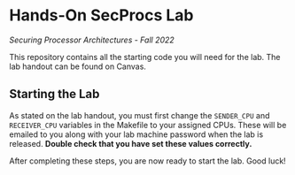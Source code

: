 # Hands-On SecProcs Lab

*Securing Processor Architectures - Fall 2022*

This repository contains all the starting code you will need for the lab. The lab handout can be found on Canvas.

## Starting the Lab

As stated on the lab handout, you must first change the `SENDER_CPU` and `RECEIVER_CPU` variables in the Makefile to your assigned CPUs. These will be emailed to you along with your lab machine password when the lab is released. **Double check that you have set these values correctly.**

After completing these steps, you are now ready to start the lab. Good luck!
